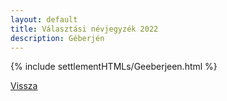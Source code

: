 ```yaml
---
layout: default
title: Választási névjegyzék 2022
description: Géberjén
---
```


{% include settlementHTMLs/Geeberjeen.html %}

[Vissza](./)